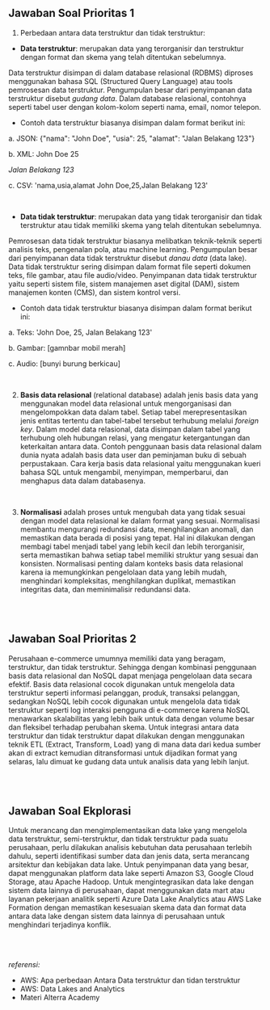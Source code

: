 ## Jawaban Soal Prioritas 1

1. Perbedaan antara data terstruktur dan tidak terstruktur:
- **Data terstruktur**: merupakan data yang terorganisir dan terstruktur dengan format dan skema yang telah ditentukan sebelumnya. 
<p>

Data terstruktur disimpan di dalam database relasional (RDBMS) diproses menggunakan bahasa SQL (Structured Query Language) atau tools pemrosesan data terstruktur. Pengumpulan besar dari penyimpanan data terstruktur disebut *gudang data*. Dalam database relasional, contohnya seperti tabel user dengan kolom-kolom seperti nama, email, nomor telepon.

</p> 

- Contoh data terstruktur biasanya disimpan dalam format berikut ini:

a. JSON: {"nama": "John Doe", "usia": 25, "alamat": "Jalan Belakang 123"}

b. XML: <person> <name>John Doe</name> <age>25</age> <address>Jalan Belakang 123</address> </person>

c. CSV: 'nama,usia,alamat John Doe,25,Jalan Belakang 123'

<br>

- **Data tidak terstruktur**: merupakan data yang tidak terorganisir dan tidak terstruktur atau tidak memiliki skema yang telah ditentukan sebelumnya. 
<p>

Pemrosesan data tidak terstruktur biasanya melibatkan teknik-teknik seperti analisis teks, pengenalan pola, atau machine learning. Pengumpulan besar dari penyimpanan data tidak terstruktur disebut *danau data* (data lake). Data tidak terstruktur sering disimpan dalam format file seperti dokumen teks, file gambar, atau file audio/video. Penyimpanan data tidak terstruktur yaitu seperti sistem file, sistem manajemen aset digital (DAM), sistem manajemen konten (CMS), dan sistem kontrol versi.

</p>  

- Contoh data tidak terstruktur biasanya disimpan dalam format berikut ini:

a. Teks: 'John Doe, 25, Jalan Belakang 123'

b. Gambar: [gamnbar mobil merah]

c. Audio: [bunyi burung berkicau]

<br>

2. **Basis data relasional** (relational database) adalah jenis basis data yang menggunakan model data relasional untuk mengorganisasi dan mengelompokkan data dalam tabel. Setiap tabel merepresentasikan jenis entitas tertentu dan tabel-tabel tersebut terhubung melalui *foreign key*. Dalam model data relasional, data disimpan dalam tabel yang terhubung oleh hubungan relasi, yang mengatur ketergantungan dan keterkaitan antara data. Contoh penggunaan basis data relasional dalam dunia nyata adalah basis data user dan peminjaman buku di sebuah perpustakaan. Cara kerja basis data relasional yaitu menggunakan kueri bahasa SQL untuk mengambil, menyimpan, memperbarui, dan menghapus data dalam databasenya.

<br>

3. **Normalisasi** adalah proses untuk mengubah data yang tidak sesuai dengan model data relasional ke dalam format yang sesuai. Normalisasi membantu mengurangi redundansi data, menghilangkan anomali, dan memastikan data berada di posisi yang tepat. Hal ini dilakukan dengan membagi tabel menjadi tabel yang lebih kecil dan lebih terorganisir, serta memastikan bahwa setiap tabel memiliki struktur yang sesuai dan konsisten. Normalisasi penting dalam konteks basis data relasional karena ia memungkinkan pengelolaan data yang lebih mudah, menghindari kompleksitas, menghilangkan duplikat, memastikan integritas data, dan meminimalisir redundansi data.

<br><br>


## Jawaban Soal Prioritas 2

Perusahaan e-commerce umumnya memiliki data yang beragam, terstruktur, dan tidak terstruktur. Sehingga dengan kombinasi penggunaan basis data relasional dan NoSQL dapat menjaga pengelolaan data secara efektif. Basis data relasional cocok digunakan untuk mengelola data terstruktur seperti informasi pelanggan, produk, transaksi pelanggan, sedangkan NoSQL lebih cocok digunakan untuk mengelola data tidak terstruktur seperti log interaksi pengguna di e-commerce karena NoSQL menawarkan skalabilitas yang lebih baik untuk data dengan volume besar dan fleksibel terhadap perubahan skema. Untuk integrasi antara data terstruktur dan tidak terstruktur dapat dilakukan dengan menggunakan teknik ETL (Extract, Transform, Load) yang di mana data dari kedua sumber akan di extract kemudian ditransformasi untuk dijadikan format yang selaras, lalu dimuat ke gudang data untuk analisis data yang lebih lanjut.

<br><br>


## Jawaban Soal Ekplorasi

Untuk merancang dan mengimplementasikan data lake yang mengelola data terstruktur, semi-terstruktur, dan tidak terstruktur pada suatu perusahaan, perlu dilakukan analisis kebutuhan data perusahaan terlebih dahulu, seperti identifikasi sumber data dan jenis data, serta merancang arsitektur dan kebijakan data lake. Untuk penyimpanan data yang besar, dapat menggunakan platform data lake seperti Amazon S3, Google Cloud Storage, atau Apache Hadoop. Untuk mengintegrasikan data lake dengan sistem data lainnya di perusahaan, dapat menggunakan data mart atau layanan pekerjaan analitik seperti Azure Data Lake Analytics atau AWS Lake Formation dengan memastikan kesesuaian skema data dan format data antara data lake dengan sistem data lainnya di perusahaan untuk menghindari terjadinya konflik.


<br><br>

*referensi:*
- AWS: Apa perbedaan Antara Data terstruktur dan tidan terstruktur
- AWS: Data Lakes and Analytics
- Materi Alterra Academy
